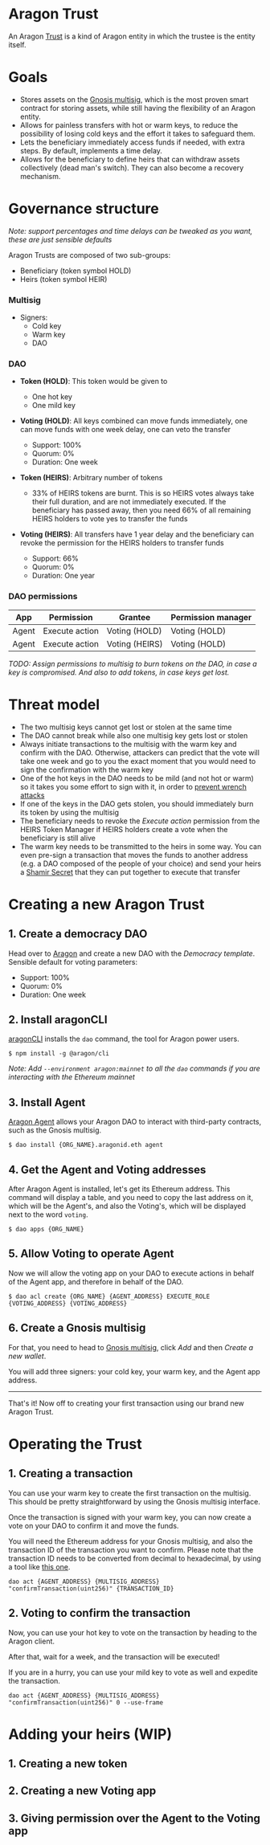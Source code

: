 # Aragon Trust

An Aragon [Trust](https://www.investopedia.com/terms/t/trust.asp) is a kind of Aragon entity in which the trustee is the entity itself.

# Goals

- Stores assets on the [Gnosis multisig](https://github.com/gnosis/MultiSigWallet), which is the most proven smart contract for storing assets, while still having the flexibility of an Aragon entity.
- Allows for painless transfers with hot or warm keys, to reduce the possibility of losing cold keys and the effort it takes to safeguard them.
- Lets the beneficiary immediately access funds if needed, with extra steps. By default, implements a time delay.
- Allows for the beneficiary to define heirs that can withdraw assets collectively (dead man's switch). They can also become a recovery mechanism.

# Governance structure

*Note: support percentages and time delays can be tweaked as you want, these are just sensible defaults*



Aragon Trusts are composed of two sub-groups:

- Beneficiary (token symbol HOLD)
- Heirs (token symbol HEIR)



### Multisig

- Signers:
  - Cold key
  - Warm key
  - DAO
  
  

### DAO

- **Token (HOLD)**: This token would be given to

  - One hot key
  - One mild key

- **Voting (HOLD)**: All keys combined can move funds immediately, one can move funds with one week delay, one can veto the transfer
  - Support: 100%
  - Quorum: 0%
  - Duration: One week
  
- **Token (HEIRS)**: Arbitrary number of tokens
  
  - 33% of HEIRS tokens are burnt. This is so HEIRS votes always take their full duration, and are not immediately executed. If the beneficiary has passed away, then you need 66% of all remaining HEIRS holders to vote yes to transfer the funds
  
- **Voting (HEIRS)**: All transfers have 1 year delay and the beneficiary can revoke the permission for the HEIRS holders to transfer funds
  - Support: 66%
  - Quorum: 0%
  - Duration: One year
  



### DAO permissions

| App   | Permission     | Grantee        | Permission manager |
| ----- | -------------- | -------------- | ------------------ |
| Agent | Execute action | Voting (HOLD)  | Voting (HOLD)      |
| Agent | Execute action | Voting (HEIRS) | Voting (HOLD)      |

*TODO: Assign permissions to multisig to burn tokens on the DAO, in case a key is compromised. And also to add tokens, in case keys get lost.*

# Threat model

- The two multisig keys cannot get lost or stolen at the same time
- The DAO cannot break while also one multisig key gets lost or stolen
- Always initiate transactions to the multisig with the warm key and confirm with the DAO. Otherwise, attackers can predict that the vote will take one week and go to you the exact moment that you would need to sign the confirmation with the warm key
- One of the hot keys in the DAO needs to be mild (and not hot or warm) so it takes you some effort to sign with it, in order to [prevent wrench attacks](https://xkcd.com/538/)
- If one of the keys in the DAO gets stolen, you should immediately burn its token by using the multisig
- The beneficiary needs to revoke the *Execute action* permission from the HEIRS Token Manager if HEIRS holders create a vote when the beneficiary is still alive
- The warm key needs to be transmitted to the heirs in some way. You can even pre-sign a transaction that moves the funds to another address (e.g. a DAO composed of the people of your choice) and send your heirs a [Shamir Secret](https://en.wikipedia.org/wiki/Shamir%27s_Secret_Sharing) that they can put together to execute that transfer

# Creating a new Aragon Trust

## 1. Create a democracy DAO

Head over to [Aragon](https://app.aragon.org) and create a new DAO with the *Democracy template*. Sensible default for voting parameters:

- Support: 100%
- Quorum: 0%
- Duration: One week

## 2. Install aragonCLI

[aragonCLI](https://hack.aragon.org/docs/cli-intro.html) installs the `dao` command, the tool for Aragon power users.

```
$ npm install -g @aragon/cli
```

*Note: Add `--environment aragon:mainnet` to all the `dao` commands if you are interacting with the Ethereum mainnet*

## 3. Install Agent

[Aragon Agent](https://blog.aragon.one/aragon-agent-beta-release/) allows your Aragon DAO to interact with third-party contracts, such as the Gnosis multisig.

```
$ dao install {ORG_NAME}.aragonid.eth agent
```

## 4. Get the Agent and Voting addresses

After Aragon Agent is installed, let's get its Ethereum address. This command will display a table, and you need to copy the last address on it, which will be the Agent's, and also the Voting's, which will be displayed next to the word `voting`.

```
$ dao apps {ORG_NAME}
```

## 5. Allow Voting to operate Agent

Now we will allow the voting app on your DAO to execute actions in behalf of the Agent app, and therefore in behalf of the DAO.

```
$ dao acl create {ORG_NAME} {AGENT_ADDRESS} EXECUTE_ROLE {VOTING_ADDRESS} {VOTING_ADDRESS}
```

## 6. Create a Gnosis multisig

For that, you need to head to [Gnosis multisig](https://wallet.gnosis.pm), click *Add* and then *Create a new wallet*.

You will add three signers: your cold key, your warm key, and the Agent app address.

---

That's it! Now off to creating your first transaction using our brand new Aragon Trust.

# Operating the Trust

## 1. Creating a transaction

You can use your warm key to create the first transaction on the multisig. This should be pretty straightforward by using the Gnosis multisig interface.

Once the transaction is signed with your warm key, you can now create a vote on your DAO to confirm it and move the funds.

You will need the Ethereum address for your Gnosis multisig, and also the transaction ID of the transaction you want to confirm. Please note that the transaction ID needs to be converted from decimal to hexadecimal, by using a tool like [this one](https://www.rapidtables.com/convert/number/decimal-to-hex.html).

```
dao act {AGENT_ADDRESS} {MULTISIG_ADDRESS} "confirmTransaction(uint256)" {TRANSACTION_ID}
```

## 2. Voting to confirm the transaction

Now, you can use your hot key to vote on the transaction by heading to the Aragon client.

After that, wait for a week, and the transaction will be executed!

If you are in a hurry, you can use your mild key to vote as well and expedite the transaction.

```
dao act {AGENT_ADDRESS} {MULTISIG_ADDRESS} "confirmTransaction(uint256)" 0 --use-frame
```



# Adding your heirs (WIP)

## 1. Creating a new token

## 2. Creating a new Voting app

## 3. Giving permission over the Agent to the Voting app

